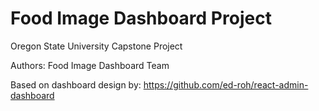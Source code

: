 # Food Image Dashboard Project

Oregon State University Capstone Project

Authors:
Food Image Dashboard Team

Based on dashboard design by: https://github.com/ed-roh/react-admin-dashboard
